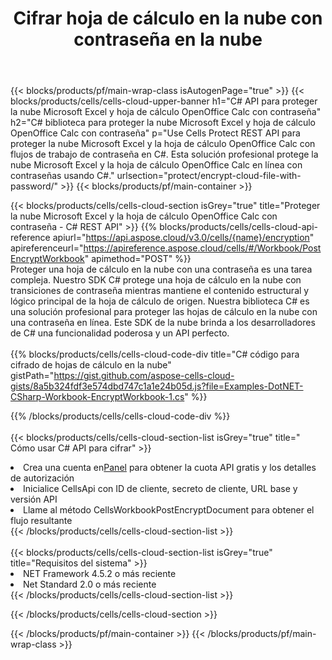 ﻿---
title:  Cifrar hoja de cálculo en la nube con contraseña en la nube
description: API y SDK en la nube para proteger Microsoft Excel y OpenOffice Calc. Cifre la hoja de cálculo en la nube con la contraseña de Cells Cloud API. SDK admite tipos de lenguajes de desarrollo. Incluyen Android, C#, Go, Java, NodeJS, Perl, PHP, Python, Ruby y Swift.
url: /es/net/protect/encrypt-cloud-file-with-password/
---
{{< blocks/products/pf/main-wrap-class isAutogenPage="true" >}}
{{< blocks/products/cells/cells-cloud-upper-banner h1="C# API para proteger la nube Microsoft Excel y hoja de cálculo OpenOffice Calc con contraseña" h2="C# biblioteca para proteger la nube Microsoft Excel y hoja de cálculo OpenOffice Calc con contraseña" p="Use Cells Protect REST API para proteger la nube Microsoft Excel y la hoja de cálculo OpenOffice Calc con flujos de trabajo de contraseña en C#. Esta solución profesional protege la nube Microsoft Excel y la hoja de cálculo OpenOffice Calc en línea con contraseñas usando C#." urlsection="protect/encrypt-cloud-file-with-password/" >}}
{{< blocks/products/pf/main-container >}}

{{< blocks/products/cells/cells-cloud-section isGrey="true" title="Proteger la nube Microsoft Excel y la hoja de cálculo OpenOffice Calc con contraseña - C# REST API" >}}
{{% blocks/products/cells/cells-cloud-api-reference apiurl="https://api.aspose.cloud/v3.0/cells/{name}/encryption" apireferenceurl="https://apireference.aspose.cloud/cells/#/Workbook/PostEncryptWorkbook" apimethod="POST" %}}
<br/>
Proteger una hoja de cálculo en la nube con una contraseña es una tarea compleja. Nuestro SDK C# protege una hoja de cálculo en la nube con transiciones de contraseña mientras mantiene el contenido estructural y lógico principal de la hoja de cálculo de origen. Nuestra biblioteca C# es una solución profesional para proteger las hojas de cálculo en la nube con una contraseña en línea. Este SDK de la nube brinda a los desarrolladores de C# una funcionalidad poderosa y un API perfecto.
<br/>
<br/>
{{% blocks/products/cells/cells-cloud-code-div title="C# código para cifrado de hojas de cálculo en la nube" gistPath="https://gist.github.com/aspose-cells-cloud-gists/8a5b324fdf3e574dbd747c1a1e24b05d.js?file=Examples-DotNET-CSharp-Workbook-EncryptWorkbook-1.cs" %}}
  
{{% /blocks/products/cells/cells-cloud-code-div %}}
<br/>
<br/>
{{< blocks/products/cells/cells-cloud-section-list isGrey="true" title=" Cómo usar C# API para cifrar" >}}
<li> Crea una cuenta en<a href="https://dashboard.aspose.cloud/">Panel</a> para obtener la cuota API gratis y los detalles de autorización</li>
<li>Inicialice CellsApi con ID de cliente, secreto de cliente, URL base y versión API</li>
<li>Llame al método CellsWorkbookPostEncryptDocument para obtener el flujo resultante</li>
{{< /blocks/products/cells/cells-cloud-section-list >}}
<br/>
<br/>
{{< blocks/products/cells/cells-cloud-section-list isGrey="true" title="Requisitos del sistema" >}}
<li>NET Framework 4.5.2 o más reciente</li>
<li>Net Standard 2.0 o más reciente</li>
{{< /blocks/products/cells/cells-cloud-section-list >}}

{{< /blocks/products/cells/cells-cloud-section >}}

{{< /blocks/products/pf/main-container >}}
{{< /blocks/products/pf/main-wrap-class >}}
